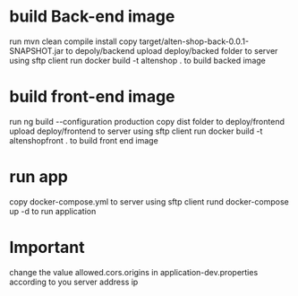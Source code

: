# build Back-end image
run mvn clean compile install 
copy target/alten-shop-back-0.0.1-SNAPSHOT.jar to depoly/backend
upload deploy/backed folder to server using sftp client
run docker build -t altenshop . to build backed image
# build front-end image
run ng build --configuration production
copy dist folder to deploy/frontend
upload deploy/frontend to server using sftp client 
run docker build -t altenshopfront . to build front end image
# run app
copy docker-compose.yml to server using sftp client 
rund docker-compose up -d to run application
# Important 
change the value allowed.cors.origins in application-dev.properties according to you server address ip
